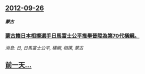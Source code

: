 ## [2012-09-26](/news/2012/09/26/index.md)

##### 蒙古
### [ 蒙古籍日本相撲選手日馬富士公平推舉晉陞為第70代橫綱。](/news/2012/09/26/蒙古籍日本相撲選手日馬富士公平推舉晉陞為第70代橫綱.md)
_消息: 日, 日馬富士公平, 橫綱, 相撲, 蒙古_

## [前一天...](/news/2012/09/25/index.md)

